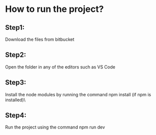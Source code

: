 # How to run the project?

## Step1:

Download the files from bitbucket

## Step2:

Open the folder in any of the editors such as VS Code

## Step3:

Install the node modules by running the command npm install (if npm is installed)\

## Step4:

Run the project using the command npm run dev